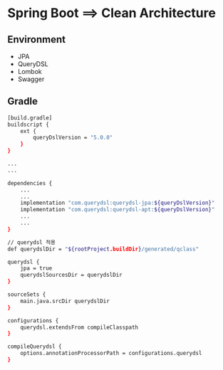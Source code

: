 # Spring Boot ==> Clean Architecture


## **E**nvironment

* JPA
* QueryDSL
* Lombok
* Swagger

## Gradle

```bash
[build.gradle]
buildscript {
	ext {
		queryDslVersion = "5.0.0"
	}
}

...
...

dependencies {
    ...
    ...
	implementation "com.querydsl:querydsl-jpa:${queryDslVersion}"
	implementation "com.querydsl:querydsl-apt:${queryDslVersion}"
    ...
    ...
}

// querydsl 적용
def querydslDir = "${rootProject.buildDir}/generated/qclass"

querydsl {
	jpa = true
	querydslSourcesDir = querydslDir
}

sourceSets {
	main.java.srcDir querydslDir
}

configurations {
	querydsl.extendsFrom compileClasspath
}

compileQuerydsl {
	options.annotationProcessorPath = configurations.querydsl
}

```
